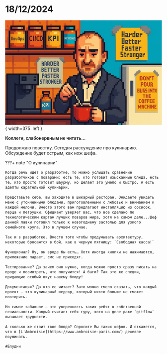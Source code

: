 # 18/12/2024

![ ](<../../assets/img/photo_2025-10-02_14-51-44.jpg>){ width=375 .left }

**Коллеги, слабонервным не читать...**

Продолжаю повестку. Сегодня рассуждение про кулинарию. Обсуждение будет острым, как нож шефа.

???+ note "О кулинарии"

    Когда речь идет о разработке, то можно услышать сравнение разработчиков с поварами: есть те, кто готовит изысканные блюда, есть те, кто просто готовит шаурму, но делает это умело и быстро. А есть адепты карательной кулинарии.

    Представьте себе, вы заходите в шикарный ресторан. Ожидаете увидеть меню с утонченными блюдами, приготовленными с любовью и вниманием к каждой мелочи. Вместо этого вам предлагают инсталляцию из сосисок, перца и петрушки. Официант уверяет вас, что все сделано по технологическим картам лучших поваров мира, хотя на самом деле...Шеф данной лавки готовил только к новогоднему застолью для узкого семейного круга. Это в лучшем случае.

    Так и в разработке. Вместо того чтобы продумывать архитектуру, некоторые бросаются в бой, как в черную пятницу: `Свободная касса!`

    Функционал? Ну, он вроде бы есть… Хотя иногда кнопки не нажимаются, приложение падает, смс не приходят.

    Тестирование? Да зачем оно нужно, когда можно просто сразу писать на проде и посмотреть, что получится! А баги? Так это же специи, придающие особый вкус нашему блюду!

    Документация? Да кто ее читает? Зато можно смело сказать, что каждый проект – это кулинарный шедевр, который никто больше не сможет повторить.

    Но самое забавное – это уверенность таких ребят в собственной гениальности. Каждый считает себя гуру, хотя на деле даже `gitflow` вызывает трудности.

    А сколько же стоит твое блюдо? Спросите Вы таких шефов. И откажется, что в [L'Ambroisie](https://www.ambroisie-paris.com/) дешевле поужинать.

`#Блудни`

